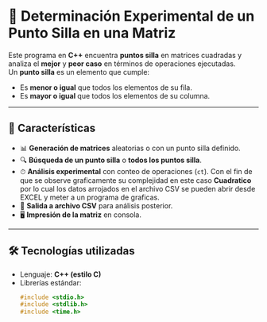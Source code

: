 # 📌 Determinación Experimental de un Punto Silla en una Matriz

Este programa en **C++** encuentra **puntos silla** en matrices cuadradas y analiza el **mejor** y **peor caso** en términos de operaciones ejecutadas.  
Un **punto silla** es un elemento que cumple:  
- Es **menor o igual** que todos los elementos de su fila.  
- Es **mayor o igual** que todos los elementos de su columna.  

---

## 🚀 Características
- 📊 **Generación de matrices** aleatorias o con un punto silla definido.
- 🔍 **Búsqueda de un punto silla** o **todos los puntos silla**.
- ⏱ **Análisis experimental** con conteo de operaciones (`ct`). Con el fin de que se observe graficamente su complejidad en este caso **Cuadratico** por lo cual los datos arrojados en el archivo CSV se pueden abrir desde EXCEL y meter a un programa de graficas. 
- 💾 **Salida a archivo CSV** para análisis posterior.
- 🖥 **Impresión de la matriz** en consola.

---

## 🛠 Tecnologías utilizadas
- Lenguaje: **C++ (estilo C)**
- Librerías estándar:  
  ```c
  #include <stdio.h>
  #include <stdlib.h>
  #include <time.h>
